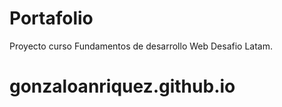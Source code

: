 # Portafolio

Proyecto curso Fundamentos de desarrollo Web Desafio Latam.

# gonzaloanriquez.github.io
